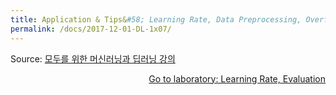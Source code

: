 ```yaml
---
title: Application & Tips&#58; Learning Rate, Data Preprocessing, Overfitting
permalink: /docs/2017-12-01-DL-1x07/
---
```


Source: [모두를 위한 머신러닝과 딥러닝 강의](http://hunkim.github.io/ml/)
<script>
	embedPDF({url:'http://hunkim.github.io/ml/lec7.pdf'});
</script>
<a style="float:right" target="_blank" href="https://docs.google.com/presentation/d/1cVwqMpERToATs1JGYps0F3MLARP8OAlw6ZIe-lpPHYs">Go to laboratory: Learning Rate, Evaluation</a>